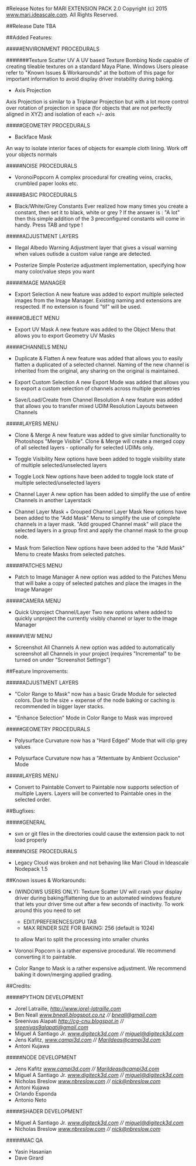 #Release Notes for MARI EXTENSION PACK 2.0
Copyright (c) 2015 www.mari.ideascale.com. All Rights Reserved.

##Release Date
TBA

##Added Features:


#####ENVIRONMENT PROCEDURALS

#######Texture Scatter UV
A UV based Texture Bombing Node capable of creating tileable textures on a standard 
Maya Plane. Windows Users please refer to "Known Issues & Workarounds" at the bottom of this page
for important information to avoid display driver instability during baking.

- Axis Projection

Axis Projection is similar to a Triplanar Projection but with a lot more control over
rotation of projection in space (for objects that are not perfectly aligned in XYZ)
and isolation of each +/- axis

#####GEOMETRY PROCEDURALS

- Backface Mask

An way to isolate interior faces of objects for example cloth lining. Work off your objects normals

#####NOISE PROCEDURALS

- VoronoiPopcorn
A complex procedural for creating veins, cracks, crumbled paper looks etc.


#####BASIC PROCEDURALS

- Black/White/Grey Constants
Ever realized how many times you create a constant, then set it to black, white or grey ? 
If the answer is : "A lot" then this simple addition of the 3 preconfigured constants will come in handy.
Press TAB and type !


#####ADJUSTMENT LAYERS

- Illegal Albedo Warning
Adjustment layer that gives a visual warning when values outisde a custom value range are detected.

- Posterize
Simple Posterize adjustment implementation, specifying how many color/value steps you want


#####IMAGE MANAGER

- Export Selection
A new feature was added to export multiple selected images from the Image Manager.
Existing naming and extensions are respected. If no extension is found "tif" will be used.


#####OBJECT MENU

- Export UV Mask
A new feature was added to the Object Menu that allows you to export Geometry UV Masks


#####CHANNELS MENU

- Duplicate & Flatten
A new feature was added that allows you to easily flatten a duplicated of a selected channel.
Naming of the new channel is inherited from the original, any sharing on the original is maintained.

- Export Custom Selection
A new Export Mode was added that allows you to export a custom selection of channels across multiple geometries

- Save/Load/Create from Channel Resolution
A new feature was added that allows you to transfer mixed UDIM Resolution Layouts between Channels


#####LAYERS MENU

- Clone & Merge
A new feature was added to give similar functionality to Photoshops "Merge Visible".
Clone & Merge will create a merged copy of all selected layers - optionally for selected UDIMs only.

- Toggle Visibility
New options have been added to toggle visibility state of multiple selected/unselected layers

- Toggle Lock
New options have been added to toggle lock state of multiple selected/unselected layers

- Channel Layer
A new option has been added to simplify the use of entire Channels in another Layerstack

- Channel Layer Mask + Grouped Channel Layer Mask
New options have been added to the "Add Mask" Menu to simplify the use of complete channels in a layer mask.
"Add grouped Channel mask" will place the selected layers in a group first and apply the channel mask to the group node.

- Mask from Selection
New options have been added to the "Add Mask" Menu to create Masks from selected patches.


#####PATCHES MENU

- Patch to Image Manager
A new option was added to the Patches Menu that will bake a copy of selected patches
and place the images in the Image Manager


#####CAMERA MENU

- Quick Unproject Channel/Layer
Two new options where added to quickly unproject the currently visibly
channel or layer to the Image Manager


#####VIEW MENU

- Screenshot All Channels
A new option was added to automatically screenshot all Channels in your project
(requires "Incremental" to be turned on under "Screenshot Settings")



##Feature Improvements:


#####ADJUSTMENT LAYERS

- "Color Range to Mask" now has a basic Grade Module for selected colors. Due to the size + expense 
  of the node baking or caching is recommended in bigger layer stacks.

- "Enhance Selection" Mode in Color Range to Mask was improved

#####GEOMETRY PROCEDURALS

- Polysurface Curvature now has a "Hard Edged" Mode that will clip grey values

- Polysurface Curvature now has a "Attentuate by Ambient Occlusion" Mode


#####LAYERS MENU

- Convert to Paintable
Convert to Paintable now supports selection of multiple Layers.
Layers will be converted to Paintable ones in the selected order.



##Bugfixes:


#####GENERAL

- svn or git files in the directories could cause the extension pack to not load properly


#####NOISE PROCEDURALS

- Legacy Cloud was broken and not behaving like Mari Cloud in Ideascale Nodepack 1.5



##Known issues & Workarounds:


- (WINDOWS USERS ONLY): Texture Scatter UV will crash your display driver during baking/flattening
  due to an automated windows feature that lets your driver time out after
  a few seconds of inactivity. To work around this you need to set

  - EDIT/PREFERENCES/GPU TAB
  - MAX RENDER SIZE FOR BAKING: 256 (default is 1024)

  to allow Mari to split the processing into smaller chunks

- Voronoi Popcorn is a rather expensive procedural. We recommend converting it to paintable.

- Color Range to Mask is a rather expensive adjustment. We recommend baking it down/merging
  applied grading.




##Credits:

#####PYTHON DEVELOPMENT

- Jorel Latraille, *http://www.jorel-latraille.com*
- Ben Neall *www.bneall.blogspot.co.nz //  bneall@gmail.com*
- Sreenivas Alapati *http://cg-cnu.blogspot.in // sreenivas9alapati@gmail.com*
- Miguel A Santiago Jr. *www.digiteck3d.com // miguel@digiteck3d.com*
- Jens Kafitz, *www.campi3d.com // MariIdeas@campi3d.com*
- Antoni Kujawa


#####NODE DEVELOPMENT

- Jens Kafitz *www.campi3d.com // MariIdeas@campi3d.com*
- Miguel A Santiago Jr. *www.digiteck3d.com // miguel@digiteck3d.com*
- Nicholas Breslow *www.nbreslow.com // nick@nbreslow.com*
- Antoni Kujawa
- Orlando Esponda
- Antonio Neto


#####SHADER DEVELOPMENT

- Miguel A Santiago Jr. *www.digiteck3d.com // miguel@digiteck3d.com*
- Nicholas Breslow *www.nbreslow.com // nick@nbreslow.com*


#####MAC QA

- Yasin Hasanian
- Dave Girard
